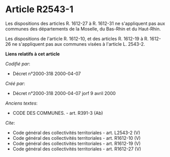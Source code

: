 # Article R2543-1

Les dispositions des articles R. 1612-27 à R. 1612-31 ne s'appliquent pas aux communes des départements de la Moselle, du
Bas-Rhin et du Haut-Rhin. 

Les dispositions de l'article R. 1612-10, et des articles R. 1612-19 à R. 1612-26 ne s'appliquent pas aux communes visées à
l'article L. 2543-2.

**Liens relatifs à cet article**

_Codifié par_:

  - Décret n°2000-318 2000-04-07

_Créé par_:

  - Décret n°2000-318 2000-04-07 jorf 9 avril 2000

_Anciens textes_:

  - CODE DES COMMUNES. - art. R391-3 (Ab)

_Cite_:

  - Code général des collectivités territoriales - art. L2543-2 (V)
  - Code général des collectivités territoriales - art. R1612-10 (V)
  - Code général des collectivités territoriales - art. R1612-19 (V)
  - Code général des collectivités territoriales - art. R1612-27 (V)
